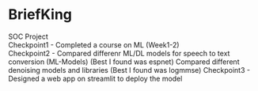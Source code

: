 # BriefKing
SOC Project \
Checkpoint1 - Completed a course on ML (Week1-2) \
Checkpoint2 - Compared differenr ML/DL models for speech to text conversion (ML-Models)  (Best I found was espnet)
              Compared different denoising models and libraries (Best I found was logmmse)
Checkpoint3 - Designed a web app on streamlit to deploy the model
